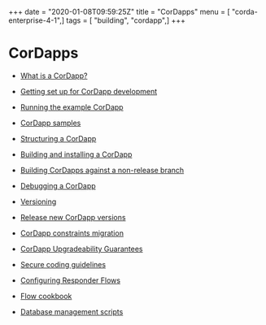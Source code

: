 +++
date = "2020-01-08T09:59:25Z"
title = "CorDapps"
menu = [ "corda-enterprise-4-1",]
tags = [ "building", "cordapp",]
+++


# CorDapps


* [What is a CorDapp?](cordapp-overview.md)

* [Getting set up for CorDapp development](getting-set-up.md)

* [Running the example CorDapp](tutorial-cordapp.md)

* [CorDapp samples](building-a-cordapp-samples.md)

* [Structuring a CorDapp](writing-a-cordapp.md)

* [Building and installing a CorDapp](cordapp-build-systems.md)

* [Building CorDapps against a non-release branch](building-against-master.md)

* [Debugging a CorDapp](debugging-a-cordapp.md)

* [Versioning](versioning.md)

* [Release new CorDapp versions](upgrading-cordapps.md)

* [CorDapp constraints migration](cordapp-constraint-migration.md)

* [CorDapp Upgradeability Guarantees](cordapp-upgradeability.md)

* [Secure coding guidelines](secure-coding-guidelines.md)

* [Configuring Responder Flows](flow-overriding.md)

* [Flow cookbook](flow-cookbook.md)

* [Database management scripts](database-management.md)



